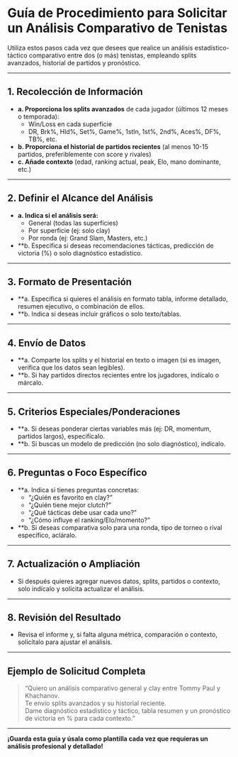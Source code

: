 # Guía de Procedimiento para Solicitar un Análisis Comparativo de Tenistas

Utiliza estos pasos cada vez que desees que realice un análisis estadístico-táctico comparativo entre dos (o más) tenistas, empleando splits avanzados, historial de partidos y pronóstico.

---

## 1. **Recolección de Información**
   - **a. Proporciona los splits avanzados** de cada jugador (últimos 12 meses o temporada):  
     - Win/Loss en cada superficie  
     - DR, Brk%, Hld%, Set%, Game%, 1stIn, 1st%, 2nd%, Aces%, DF%, TB%, etc.
   - **b. Proporciona el historial de partidos recientes** (al menos 10-15 partidos, preferiblemente con score y rivales)
   - **c. Añade contexto** (edad, ranking actual, peak, Elo, mano dominante, etc.)

---

## 2. **Definir el Alcance del Análisis**
   - **a. Indica si el análisis será:**
     - General (todas las superficies)
     - Por superficie (ej: solo clay)
     - Por ronda (ej: Grand Slam, Masters, etc.)
   - **b. Especifica si deseas recomendaciones tácticas, predicción de victoria (%) o solo diagnóstico estadístico.

---

## 3. **Formato de Presentación**
   - **a. Especifica si quieres el análisis en formato tabla, informe detallado, resumen ejecutivo, o combinación de ellos.
   - **b. Indica si deseas incluir gráficos o solo texto/tablas.

---

## 4. **Envío de Datos**
   - **a. Comparte los splits y el historial en texto o imagen (si es imagen, verifica que los datos sean legibles).
   - **b. Si hay partidos directos recientes entre los jugadores, indícalo o márcalo.

---

## 5. **Criterios Especiales/Ponderaciones**
   - **a. Si deseas ponderar ciertas variables más (ej: DR, momentum, partidos largos), especifícalo.
   - **b. Si buscas un modelo de predicción (no solo diagnóstico), indícalo.

---

## 6. **Preguntas o Foco Específico**
   - **a. Indica si tienes preguntas concretas:  
     - “¿Quién es favorito en clay?”
     - “¿Quién tiene mejor clutch?”
     - “¿Qué tácticas debe usar cada uno?”
     - “¿Cómo influye el ranking/Elo/momento?”
   - **b. Si deseas comparativa solo para una ronda, tipo de torneo o rival específico, acláralo.

---

## 7. **Actualización o Ampliación**
   - Si después quieres agregar nuevos datos, splits, partidos o contexto, solo indícalo y solicita actualizar el análisis.

---

## 8. **Revisión del Resultado**
   - Revisa el informe y, si falta alguna métrica, comparación o contexto, solicítalo para ajustar el análisis.

---

## **Ejemplo de Solicitud Completa**
> “Quiero un análisis comparativo general y clay entre Tommy Paul y Khachanov.  
> Te envío splits avanzados y su historial reciente.  
> Dame diagnóstico estadístico y táctico, tabla resumen y un pronóstico de victoria en % para cada contexto.”

---

**¡Guarda esta guía y úsala como plantilla cada vez que requieras un análisis profesional y detallado!**